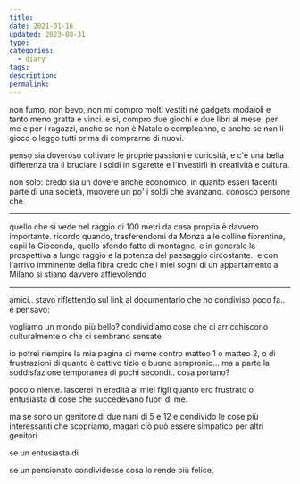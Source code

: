 ```yaml
---
title: 
date: 2021-01-16
updated: 2023-08-31
type: 
categories:
  - diary
tags: 
description: 
permalink: 
---
```

non fumo, non bevo, non mi compro molti vestiti né gadgets modaioli e tanto meno gratta e vinci.
e si, compro due giochi e due libri al mese, per me e per i ragazzi, anche se non è Natale o compleanno, e anche se non li gioco o leggo tutti prima di comprarne di nuovi.

penso sia doveroso coltivare le proprie passioni e curiosità, e c'è una bella differenza tra il bruciare i soldi in sigarette e l'investirli in creatività e cultura.

non solo: credo sia un dovere anche economico, in quanto esseri facenti parte di una società, muovere un po' i soldi che avanzano.
conosco persone che

---

quello che si vede nel raggio di 100 metri da casa propria è davvero importante. ricordo quando, trasferendomi da Monza alle colline fiorentine, capii la Gioconda, quello sfondo fatto di montagne, e in generale la prospettiva a lungo raggio e la potenza del paesaggio circostante.. e con l'arrivo imminente della fibra credo che i miei sogni di un appartamento a Milano si stiano davvero affievolendo

---

amici.. stavo riflettendo sul link al documentario che ho condiviso poco fa.. e pensavo:

vogliamo un mondo più bello?
condividiamo cose che ci arricchiscono culturalmente o che ci sembrano sensate

io potrei riempire la mia pagina di meme contro matteo 1 o matteo 2, o di frustrazioni di quanto è cattivo tizio e buono sempronio... ma a parte la soddisfazione temporanea di pochi secondi.. cosa portano?

poco o niente.
lascerei in eredità ai miei figli quanto ero frustrato o entusiasta di cose che succedevano fuori di me.

ma se sono un genitore di due nani di 5 e 12 e condivido le cose più interessanti che scopriamo, magari ciò può essere simpatico per altri genitori

se un entusiasta di

se un pensionato condividesse cosa lo rende più felice,

